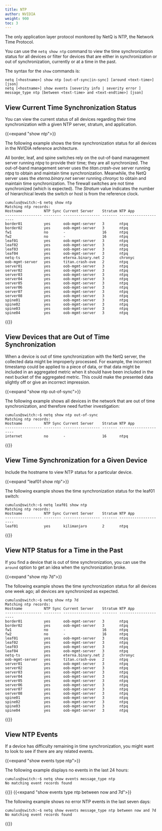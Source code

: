 ```yaml
---
title: NTP
author: NVIDIA
weight: 900
toc: 3
---
```

The only application layer protocol monitored by NetQ is NTP, the Network Time Protocol.

You can use the `netq show ntp` command to view the time synchronization status for all devices or filter for devices that are either in synchronization or out of synchronization, currently or at a time in the past.

The syntax for the `show` commands is:

```
netq [<hostname>] show ntp [out-of-sync|in-sync] [around <text-time>] [json]
netq [<hostname>] show events [severity info | severity error ] message_type ntp [between <text-time> and <text-endtime>] [json]
```

## View Current Time Synchronization Status

You can view the current status of all devices regarding their time synchronization with a given NTP server, stratum, and application.

{{<expand "show ntp">}}

The following example shows the time synchronization status for all devices in the NVIDIA reference architecture. 

All border, leaf, and spine switches rely on the out-of-band management server running *ntpq* to provide their time; they are all synchronized. The out-of-band management server uses the *titan.crash-ove* server running *ntpq* to obtain and maintain time synchronization. Meanwhile, the NetQ server uses the *eterna.binary.net* server running *chronyc* to obtain and maintain time synchronization. The firewall switches are not time synchronized (which is expected). The *Stratum* value indicates the number of hierarchical levels the switch or host is from the reference clock.

```
cumulus@switch:~$ netq show ntp
Matching ntp records:
Hostname          NTP Sync Current Server    Stratum NTP App
----------------- -------- ----------------- ------- ---------------------
border01          yes      oob-mgmt-server   3       ntpq
border02          yes      oob-mgmt-server   3       ntpq
fw1               no       -                 16      ntpq
fw2               no       -                 16      ntpq
leaf01            yes      oob-mgmt-server   3       ntpq
leaf02            yes      oob-mgmt-server   3       ntpq
leaf03            yes      oob-mgmt-server   3       ntpq
leaf04            yes      oob-mgmt-server   3       ntpq
netq-ts           yes      eterna.binary.net 2       chronyc
oob-mgmt-server   yes      titan.crash-ove   2       ntpq
server01          yes      oob-mgmt-server   3       ntpq
server02          yes      oob-mgmt-server   3       ntpq
server03          yes      oob-mgmt-server   3       ntpq
server04          yes      oob-mgmt-server   3       ntpq
server05          yes      oob-mgmt-server   3       ntpq
server06          yes      oob-mgmt-server   3       ntpq
server07          yes      oob-mgmt-server   3       ntpq
server08          yes      oob-mgmt-server   3       ntpq
spine01           yes      oob-mgmt-server   3       ntpq
spine02           yes      oob-mgmt-server   3       ntpq
spine03           yes      oob-mgmt-server   3       ntpq
spine04           yes      oob-mgmt-server   3       ntpq
```
{{</expand>}}
## View Devices that are Out of Time Synchronization

When a device is out of time synchronization with the NetQ server, the collected data might be improperly processed. For example, the incorrect timestamp could be applied to a piece of data, or that data might be included in an aggregated metric when it should have been included in the next bucket of the aggregated metric. This could make the presented data slightly off or give an incorrect impression.

{{<expand "show ntp out-of-sync">}}

The following example shows all devices in the network that are out of time synchronization, and therefore need further investigation:

```
cumulus@switch:~$ netq show ntp out-of-sync
Matching ntp records:
Hostname          NTP Sync Current Server    Stratum NTP App
----------------- -------- ----------------- ------- ---------------------
internet          no       -                 16      ntpq
```
{{</expand>}}
## View Time Synchronization for a Given Device

Include the hostname to view NTP status for a particular device.

{{<expand "leaf01 show ntp">}}

The following example shows the time synchronization status for the leaf01 switch:

```
cumulus@switch:~$ netq leaf01 show ntp
Matching ntp records:
Hostname          NTP Sync Current Server    Stratum NTP App
----------------- -------- ----------------- ------- ---------------------
leaf01            yes      kilimanjaro       2       ntpq
```
{{</expand>}}
## View NTP Status for a Time in the Past

If you find a device that is out of time synchronization, you can use the `around` option to get an idea when the synchronization broke.

{{<expand "show ntp 7d">}}

The following example shows the time synchronization status for all devices one week ago; all devices are synchronized as expected.

```
cumulus@switch:~$ netq show ntp 7d
Matching ntp records:
Hostname          NTP Sync Current Server    Stratum NTP App
----------------- -------- ----------------- ------- ---------------------
border01          yes      oob-mgmt-server   3       ntpq
border02          yes      oob-mgmt-server   3       ntpq
fw1               no       -                 16      ntpq
fw2               no       -                 16      ntpq
leaf01            yes      oob-mgmt-server   3       ntpq
leaf02            yes      oob-mgmt-server   3       ntpq
leaf03            yes      oob-mgmt-server   3       ntpq
leaf04            yes      oob-mgmt-server   3       ntpq
netq-ts           yes      eterna.binary.net 2       chronyc
oob-mgmt-server   yes      titan.crash-ove   2       ntpq
server01          yes      oob-mgmt-server   3       ntpq
server02          yes      oob-mgmt-server   3       ntpq
server03          yes      oob-mgmt-server   3       ntpq
server04          yes      oob-mgmt-server   3       ntpq
server05          yes      oob-mgmt-server   3       ntpq
server06          yes      oob-mgmt-server   3       ntpq
server07          yes      oob-mgmt-server   3       ntpq
server08          yes      oob-mgmt-server   3       ntpq
spine01           yes      oob-mgmt-server   3       ntpq
spine02           yes      oob-mgmt-server   3       ntpq
spine03           yes      oob-mgmt-server   3       ntpq
spine04           yes      oob-mgmt-server   3       ntpq
```
{{</expand>}}
## View NTP Events

If a device has difficulty remaining in time synchronization, you might want to look to see if there are any related events.

{{<expand "show events type ntp">}}

The following example displays no events in the last 24 hours:

```
cumulus@switch:~$ netq show events message_type ntp
No matching event records found
```
{{</expand>}}
{{<expand "show events type ntp between now and 7d">}}

The following example shows no error NTP events in the last seven days:

```
cumulus@switch:~$ netq show events message_type ntp between now and 7d
No matching event records found

```
{{</expand>}}